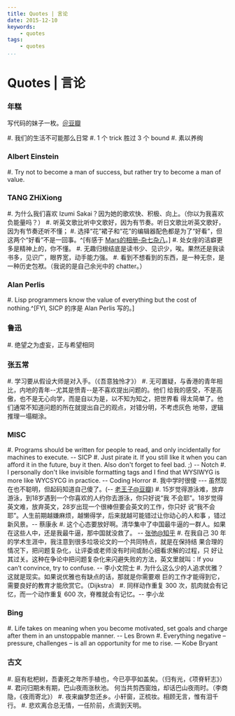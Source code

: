 ```yaml
---
title: Quotes | 言论
date: 2015-12-10
keywords:
    - quotes
tags:
    - quotes
...
```


Quotes | 言论
=============

### 年糕

写代码的妹子一枚。[＠豆瓣](http://www.douban.com/people/heatherheather/)

#. 我们的生活不可能那么日常
#. 1 个 trick 胜过 3 个 bound
#. 素以养绚

### Albert Einstein

#. Try not to become a man of success, but rather try to become a man of value.

### TANG ZHiXiong

#. 为什么我们喜欢 Izumi Sakai？因为她的歌欢快、积极、向上。（你以为我喜欢负能量吗？）
#. 听英文歌比听中文歌好，因为有节奏。听日文歌比听英文歌好，因为有节奏还听不懂；
#. 选择“花”裙子和“花”的编辑器配色都是为了“好看”，但这两个“好看”不是一回事。^[有感于 [Mars的相册-杂七杂八](http://www.douban.com/photos/photo/1024885043/)。]
#. 处女座的洁癖更多是精神上的，你不懂。
#. 无趣归根结底是读书少、见识少，唉。果然还是我读书多，见识广，眼界宽，动手能力强。
#. 看到不想看到的东西，是一种无奈，是一种历史包袱。（我说的是自己余光中的 chatter。）

### Alan Perlis

#. Lisp programmers know the value of everything but the cost of nothing.^[FYI, SICP 的序是 Alan Perlis 写的。]

### 鲁迅

#. 绝望之为虚妄，正与希望相同

### 张五常

#. 学习要从假设大师是对入手。（《吾意独怜才》）
#. 无可置疑，与香港的青年相比，内地的青年--尤其是愤青--是不喜欢提出问题的。他们
    给我的感受，不是高傲，也不是无心向学，而是自以为是，以不知为知之，把世界看
    得太简单了。他们通常不知道问题的所在就提出自己的观点，对错分明，不考虑灰色
    地带，逻辑推理一塌糊涂。

### MISC

#. Programs should be written for people to read, and only incidentally for
    machines to execute. -- SICP
#. Just pirate it. If you still like it when you can afford it in the future,
    buy it then. Also don't forget to feel bad. ;) -- Notch
#. I personally don't like invisible formatting tags and I find that WYSIWYG is more like WYCSYCG in practice. -- Coding Horror
#. 我中学时很傻 --- 虽然现在也不聪明，但起码知道自己傻了。(-- [老王子@豆瓣](http://www.douban.com/people/juedaijiagongzi/))
#. 15岁觉得游泳难，放弃游泳，到18岁遇到一个你喜欢的人约你去游泳，你只好说“我
    不会耶”。18岁觉得英文难，放弃英文，28岁出现一个很棒但要会英文的工作，你只好
    说“我不会耶”。人生前期越嫌麻烦，越懒得学，后来就越可能错过让你动心的人和事
    ，错过新风景。-- 蔡康永
#. 这个心态要放好啊。清华集中了中国最牛逼的一群人。如果在这些人中，还是我最牛逼，那中国就没救了。 -- [张弛@知乎](https://www.zhihu.com/people/zhang-chi-11)
#. 在我自己 30 年的学术生涯中，我注意到很多垃圾论文的一个共同特点，就是在保持结
    果合理的情况下，把问题复杂化，让评委或老师没有时间或耐心细看求解的过程，只
    好让其过关。这种在争论中把问题复杂化来闪避失败的方法，英文里就叫：If you
    can’t convince, try to confuse. -- 李小文院士
#. 为什么这么少的人追求优雅？这就是现实。如果说优雅也有缺点的话，那就是你需要艰
    巨的工作才能得到它，需要良好的教育才能欣赏它。（Dijkstra）
#. 同样动作重复 300 次，肌肉就会有记忆，而一个动作重复 600 次，脊椎就会有记忆。-- 李小龙

### Bing

#. Life takes on meaning when you become motivated, set goals and charge after
    them in an unstoppable manner. -- Les Brown
#. Everything negative – pressure, challenges – is all an opportunity for me to
    rise. — Kobe Bryant

### 古文

#. 庭有枇杷树，吾妻死之年所手植也，今已亭亭如盖矣。（归有光，《项脊轩志》）
#. 君问归期未有期，巴山夜雨涨秋池。 何当共剪西窗烛，却话巴山夜雨时。（李商隐，《夜雨寄北》）
#. 夜来幽梦忽还乡。小轩窗，正梳妆。相顾无言，惟有泪千行。
#. 悲欢离合总无情，一任阶前，点滴到天明。
